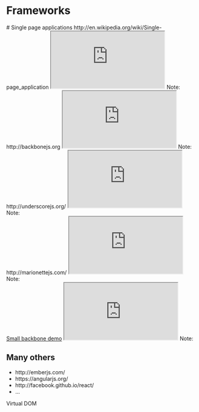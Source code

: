 # Frameworks



<section data-background="">
# Single page applications
<a>http://en.wikipedia.org/wiki/Single-page_application</a>
<iframe class="full" src="http://en.wikipedia.org/wiki/Single-page_application"></iframe>
Note:
</section>



<section data-background="">
<a>http://backbonejs.org</a>
<iframe class="full" src="http://backbonejs.org"></iframe>
Note:
</section>




<section data-background="">
<a>http://underscorejs.org/</a>
<iframe class="full" src="http://underscorejs.org/"></iframe>
Note:
</section>



<section data-background="">
<a>http://marionettejs.com/</a>
<iframe class="full" src="http://marionettejs.com/"></iframe>
Note:
</section>



<section data-background="">
<a href="http://localhost:8001">Small backbone demo</a>
<iframe class="full" src="http://localhost:8001"></iframe>
Note:
</section>



<section data-background="">
<h1>Many others</h1>
<ul>
	<li>
		http://emberjs.com/
	</li>
	<li>
		https://angularjs.org/
	</li>
	<li>
		http://facebook.github.io/react/
	</li>
	<li>
		…
	</li>
</ul>

<p>Virtual DOM</p>
</section>